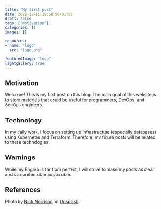 ```yaml
---
title: "My first post"
date: 2022-12-11T19:50:56+01:00
draft: false
tags: ["motivation"]
categories: []
images: []

resources:
- name: "logo"
  src: "logo.png"

featuredImage: "logo"
lightgallery: true
---
```


## Motivation
Welcome! This is my first post on this blog. The main goal of this website is to store materials that could be useful for programmers, DevOps, and SecOps engineers.

## Technology
In my daily work, I focus on setting up infrastructure (especially databases) using Kubernetes and Terraform. Therefore, my future posts will be related to these technologies.

## Warnings
While my English is far from perfect, I will strive to make my posts as clear and comprehensible as possible.

## References
Photo by [Nick Morrison](https://unsplash.com/@nickmorrison) on [Unsplash](https://unsplash.com)


